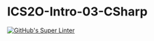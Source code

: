 # ICS2O-Intro-03-CSharp

[![GitHub's Super Linter](https://github.com/venika-sem/ICS2O-Intro-03-CSharp/workflows/GitHub's%20Super%20Linter/badge.svg)](https://github.com/venika-sem/ICS2O-Intro-03-CSharp/actions)
